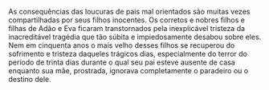 ﻿As consequências das loucuras de pais mal orientados são muitas vezes compartilhadas por seus filhos inocentes. Os corretos e nobres filhos e filhas de Adão e Eva ficaram transtornados pela inexplicável tristeza da inacreditável tragédia que tão súbita e impiedosamente desabou sobre eles. Nem em cinquenta anos o mais velho desses filhos se recuperou do sofrimento e tristeza daqueles trágicos dias, especialmente do terror do período de trinta dias durante o qual seu pai esteve ausente de casa enquanto sua mãe, prostrada, ignorava completamente o paradeiro ou o destino dele.